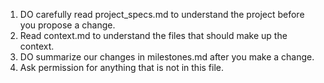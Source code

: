 1) DO carefully read project_specs.md to understand the project before you propose a change.
2) Read context.md to understand the files that should make up the context.
3) DO summarize our changes in milestones.md after you make a change.
4) Ask permission for anything that is not in this file.